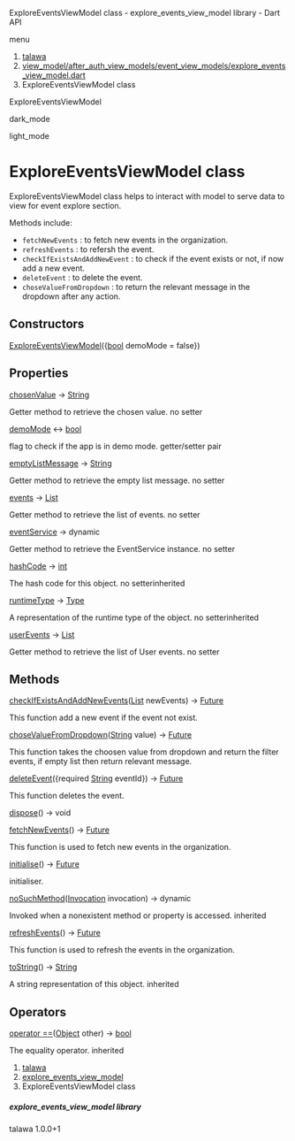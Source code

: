




ExploreEventsViewModel class - explore\_events\_view\_model library - Dart API







menu

1. [talawa](../index.html)
2. [view\_model/after\_auth\_view\_models/event\_view\_models/explore\_events\_view\_model.dart](../file-___home_harshil_Desktop_open-source_palisadoes_talawa_lib_view_model_after_auth_view_models_event_view_models_explore_events_view_model/)
3. ExploreEventsViewModel class

ExploreEventsViewModel


dark\_mode

light\_mode




# ExploreEventsViewModel class


ExploreEventsViewModel class helps to interact with model to serve data to view for event explore section.

Methods include:

* `fetchNewEvents` : to fetch new events in the organization.
* `refreshEvents` : to refersh the event.
* `checkIfExistsAndAddNewEvent` : to check if the event exists or not, if now add a new event.
* `deleteEvent` : to delete the event.
* `choseValueFromDropdown` : to return the relevant message in the dropdown after any action.

## Constructors

[ExploreEventsViewModel](../file-___home_harshil_Desktop_open-source_palisadoes_talawa_lib_view_model_after_auth_view_models_event_view_models_explore_events_view_model/ExploreEventsViewModel/ExploreEventsViewModel.html)({[bool](https://api.flutter.dev/flutter/dart-core/bool-class.html) demoMode = false})




## Properties

[chosenValue](../file-___home_harshil_Desktop_open-source_palisadoes_talawa_lib_view_model_after_auth_view_models_event_view_models_explore_events_view_model/ExploreEventsViewModel/chosenValue.html)
→ [String](https://api.flutter.dev/flutter/dart-core/String-class.html)

Getter method to retrieve the chosen value.
no setter

[demoMode](../file-___home_harshil_Desktop_open-source_palisadoes_talawa_lib_view_model_after_auth_view_models_event_view_models_explore_events_view_model/ExploreEventsViewModel/demoMode.html)
↔ [bool](https://api.flutter.dev/flutter/dart-core/bool-class.html)

flag to check if the app is in demo mode.
getter/setter pair

[emptyListMessage](../file-___home_harshil_Desktop_open-source_palisadoes_talawa_lib_view_model_after_auth_view_models_event_view_models_explore_events_view_model/ExploreEventsViewModel/emptyListMessage.html)
→ [String](https://api.flutter.dev/flutter/dart-core/String-class.html)

Getter method to retrieve the empty list message.
no setter

[events](../file-___home_harshil_Desktop_open-source_palisadoes_talawa_lib_view_model_after_auth_view_models_event_view_models_explore_events_view_model/ExploreEventsViewModel/events.html)
→ [List](https://api.flutter.dev/flutter/dart-core/List-class.html)

Getter method to retrieve the list of events.
no setter

[eventService](../file-___home_harshil_Desktop_open-source_palisadoes_talawa_lib_view_model_after_auth_view_models_event_view_models_explore_events_view_model/ExploreEventsViewModel/eventService.html)
→ dynamic

Getter method to retrieve the EventService instance.
no setter

[hashCode](https://api.flutter.dev/flutter/dart-core/Object/hashCode.html)
→ [int](https://api.flutter.dev/flutter/dart-core/int-class.html)

The hash code for this object.
no setterinherited

[runtimeType](https://api.flutter.dev/flutter/dart-core/Object/runtimeType.html)
→ [Type](https://api.flutter.dev/flutter/dart-core/Type-class.html)

A representation of the runtime type of the object.
no setterinherited

[userEvents](../file-___home_harshil_Desktop_open-source_palisadoes_talawa_lib_view_model_after_auth_view_models_event_view_models_explore_events_view_model/ExploreEventsViewModel/userEvents.html)
→ [List](https://api.flutter.dev/flutter/dart-core/List-class.html)

Getter method to retrieve the list of User events.
no setter



## Methods

[checkIfExistsAndAddNewEvents](../file-___home_harshil_Desktop_open-source_palisadoes_talawa_lib_view_model_after_auth_view_models_event_view_models_explore_events_view_model/ExploreEventsViewModel/checkIfExistsAndAddNewEvents.html)([List](https://api.flutter.dev/flutter/dart-core/List-class.html) newEvents)
→ [Future](https://api.flutter.dev/flutter/dart-core/Future-class.html)<void>


This function add a new event if the event not exist.

[choseValueFromDropdown](../file-___home_harshil_Desktop_open-source_palisadoes_talawa_lib_view_model_after_auth_view_models_event_view_models_explore_events_view_model/ExploreEventsViewModel/choseValueFromDropdown.html)([String](https://api.flutter.dev/flutter/dart-core/String-class.html) value)
→ [Future](https://api.flutter.dev/flutter/dart-core/Future-class.html)<void>


This function takes the choosen value from dropdown and return the filter events, if empty list then return relevant message.

[deleteEvent](../file-___home_harshil_Desktop_open-source_palisadoes_talawa_lib_view_model_after_auth_view_models_event_view_models_explore_events_view_model/ExploreEventsViewModel/deleteEvent.html)({required [String](https://api.flutter.dev/flutter/dart-core/String-class.html) eventId})
→ [Future](https://api.flutter.dev/flutter/dart-core/Future-class.html)<void>


This function deletes the event.

[dispose](../file-___home_harshil_Desktop_open-source_palisadoes_talawa_lib_view_model_after_auth_view_models_event_view_models_explore_events_view_model/ExploreEventsViewModel/dispose.html)()
→ void



[fetchNewEvents](../file-___home_harshil_Desktop_open-source_palisadoes_talawa_lib_view_model_after_auth_view_models_event_view_models_explore_events_view_model/ExploreEventsViewModel/fetchNewEvents.html)()
→ [Future](https://api.flutter.dev/flutter/dart-core/Future-class.html)<void>


This function is used to fetch new events in the organization.

[initialise](../file-___home_harshil_Desktop_open-source_palisadoes_talawa_lib_view_model_after_auth_view_models_event_view_models_explore_events_view_model/ExploreEventsViewModel/initialise.html)()
→ [Future](https://api.flutter.dev/flutter/dart-core/Future-class.html)<void>


initialiser.

[noSuchMethod](https://api.flutter.dev/flutter/dart-core/Object/noSuchMethod.html)([Invocation](https://api.flutter.dev/flutter/dart-core/Invocation-class.html) invocation)
→ dynamic


Invoked when a nonexistent method or property is accessed.
inherited

[refreshEvents](../file-___home_harshil_Desktop_open-source_palisadoes_talawa_lib_view_model_after_auth_view_models_event_view_models_explore_events_view_model/ExploreEventsViewModel/refreshEvents.html)()
→ [Future](https://api.flutter.dev/flutter/dart-core/Future-class.html)<void>


This function is used to refresh the events in the organization.

[toString](https://api.flutter.dev/flutter/dart-core/Object/toString.html)()
→ [String](https://api.flutter.dev/flutter/dart-core/String-class.html)


A string representation of this object.
inherited



## Operators

[operator ==](https://api.flutter.dev/flutter/dart-core/Object/operator_equals.html)([Object](https://api.flutter.dev/flutter/dart-core/Object-class.html) other)
→ [bool](https://api.flutter.dev/flutter/dart-core/bool-class.html)


The equality operator.
inherited



 


1. [talawa](../index.html)
2. [explore\_events\_view\_model](../file-___home_harshil_Desktop_open-source_palisadoes_talawa_lib_view_model_after_auth_view_models_event_view_models_explore_events_view_model/)
3. ExploreEventsViewModel class

##### explore\_events\_view\_model library





talawa
1.0.0+1






